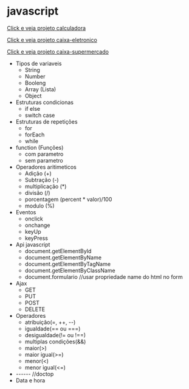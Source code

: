 # javascript

[Click e veja projeto calculadora](https://gustavosousacarvalho.github.io/javascript/calculadora)

[Click e veja projeto caixa-eletronico](https://gustavosousacarvalho.github.io/javascript/caixa-eletronico)

[Click e veja projeto caixa-supermercado](https://gustavosousacarvalho.github.io/javascript/caixa-supermercado)

* Tipos de variaveis
    * String
    * Number
    * Booleng
    * Array (Lista)
    * Object
* Estruturas condicionas
    * if else
    * switch case
* Estruturas de repetições
    * for
    * forEach
    * while
* function (Funções)
    * com parametro
    * sem parametro
* Operadores aritimeticos
    * Adição (+)
    * Subtração (-)
    * multiplicação (*)
    * divisão (/)  
    * porcentagem (percent * valor)/100
    * modulo (%) 
* Eventos
    * onclick
    * onchange
    * keyUp
    * keyPress
* Api javascript
    * document.getElementById
    * document.getElementByName
    * document.getElementByTagName
    * document.getElementByClassName
    * document.formulario //usar propriedade name do html no form
* Ajax
    * GET
    * PUT
    * POST
    * DELETE
* Operadores
    * atribuição(=, ++, --)
    * igualdade(== ou ===)
    * desigualdade(!= ou !==)
    * multiplas condições(&&)
    * maior(>)
    * maior igual(>=)
    * menor(<)
    * menor igual(<=) 
* ------ //doctop
* Data e hora